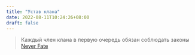 ```yaml
---
title: "Устав клана"
date: 2022-08-11T10:24:26+08:00
draft: false
---
```


> Каждый член клана в первую очередь обязан соблюдать законы [Never Fate](https://encicl.neverfate.ru/?id=1)